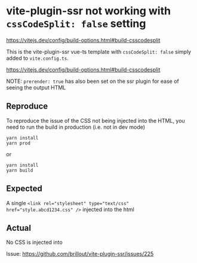 # vite-plugin-ssr not working with `cssCodeSplit: false` setting

https://vitejs.dev/config/build-options.html#build-csscodesplit

This is the vite-plugin-ssr vue-ts template with `cssCodeSplit: false` simply added to `vite.config.ts`.

https://vitejs.dev/config/build-options.html#build-csscodesplit

NOTE: `prerender: true` has also been set on the ssr plugin for ease of seeing the output HTML

## Reproduce

To reproduce the issue of the CSS not being injected into the HTML, you need to run the build in production (i.e. not in dev mode)

```
yarn install
yarn prod
```

or 

```
yarn install
yarn build
```

## Expected

A single `<link rel="stylesheet" type="text/css" href="style.abcd1234.css" />` injected into the html

## Actual

No CSS is injected into 

Issue: https://github.com/brillout/vite-plugin-ssr/issues/225
